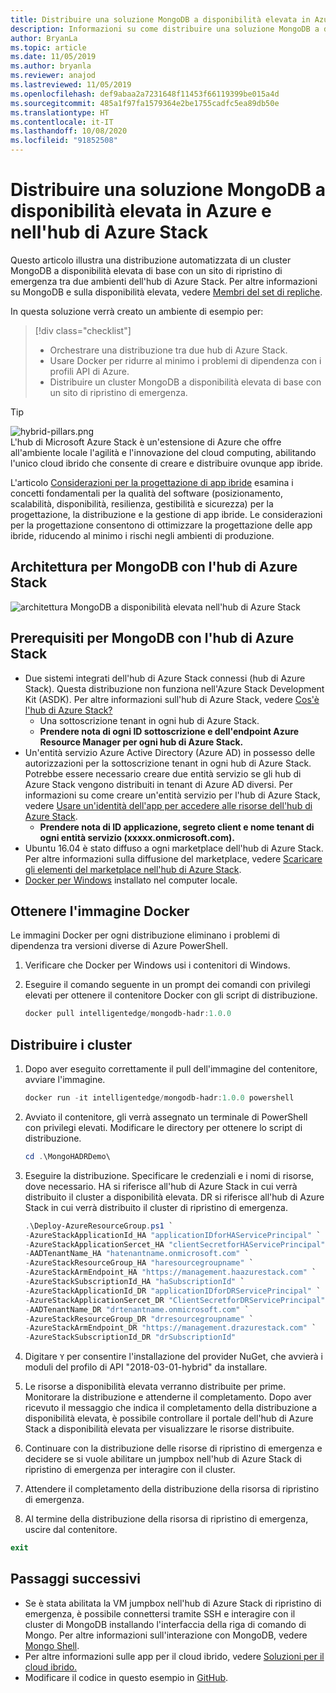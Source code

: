 ```yaml
---
title: Distribuire una soluzione MongoDB a disponibilità elevata in Azure e nell'hub di Azure Stack
description: Informazioni su come distribuire una soluzione MongoDB a disponibilità elevata in Azure e nell'hub di Azure Stack
author: BryanLa
ms.topic: article
ms.date: 11/05/2019
ms.author: bryanla
ms.reviewer: anajod
ms.lastreviewed: 11/05/2019
ms.openlocfilehash: def9abaa2a7231648f11453f66119399be015a4d
ms.sourcegitcommit: 485a1f97fa1579364e2be1755cadfc5ea89db50e
ms.translationtype: HT
ms.contentlocale: it-IT
ms.lasthandoff: 10/08/2020
ms.locfileid: "91852508"
---
```

# <a name="deploy-a-highly-available-mongodb-solution-to-azure-and-azure-stack-hub"></a>Distribuire una soluzione MongoDB a disponibilità elevata in Azure e nell'hub di Azure Stack

Questo articolo illustra una distribuzione automatizzata di un cluster MongoDB a disponibilità elevata di base con un sito di ripristino di emergenza tra due ambienti dell'hub di Azure Stack. Per altre informazioni su MongoDB e sulla disponibilità elevata, vedere [Membri del set di repliche](https://docs.mongodb.com/manual/core/replica-set-members/).

In questa soluzione verrà creato un ambiente di esempio per:

> [!div class="checklist"]
> - Orchestrare una distribuzione tra due hub di Azure Stack.
> - Usare Docker per ridurre al minimo i problemi di dipendenza con i profili API di Azure.
> - Distribuire un cluster MongoDB a disponibilità elevata di base con un sito di ripristino di emergenza.

> [!Tip]  
> ![hybrid-pillars.png](./media/solution-deployment-guide-cross-cloud-scaling/hybrid-pillars.png)  
> L'hub di Microsoft Azure Stack è un'estensione di Azure che offre all'ambiente locale l'agilità e l'innovazione del cloud computing, abilitando l'unico cloud ibrido che consente di creare e distribuire ovunque app ibride.  
> 
> L'articolo [Considerazioni per la progettazione di app ibride](overview-app-design-considerations.md) esamina i concetti fondamentali per la qualità del software (posizionamento, scalabilità, disponibilità, resilienza, gestibilità e sicurezza) per la progettazione, la distribuzione e la gestione di app ibride. Le considerazioni per la progettazione consentono di ottimizzare la progettazione delle app ibride, riducendo al minimo i rischi negli ambienti di produzione.

## <a name="architecture-for-mongodb-with-azure-stack-hub"></a>Architettura per MongoDB con l'hub di Azure Stack

![architettura MongoDB a disponibilità elevata nell'hub di Azure Stack](media/solution-deployment-guide-mongodb-ha/image1.png)

## <a name="prerequisites-for-mongodb-with-azure-stack-hub"></a>Prerequisiti per MongoDB con l'hub di Azure Stack

- Due sistemi integrati dell'hub di Azure Stack connessi (hub di Azure Stack). Questa distribuzione non funziona nell'Azure Stack Development Kit (ASDK). Per altre informazioni sull'hub di Azure Stack, vedere [Cos'è l'hub di Azure Stack?](https://azure.microsoft.com/products/azure-stack/hub/)
  - Una sottoscrizione tenant in ogni hub di Azure Stack. 
  - **Prendere nota di ogni ID sottoscrizione e dell'endpoint Azure Resource Manager per ogni hub di Azure Stack.**
- Un'entità servizio Azure Active Directory (Azure AD) in possesso delle autorizzazioni per la sottoscrizione tenant in ogni hub di Azure Stack. Potrebbe essere necessario creare due entità servizio se gli hub di Azure Stack vengono distribuiti in tenant di Azure AD diversi. Per informazioni su come creare un'entità servizio per l'hub di Azure Stack, vedere [Usare un'identità dell'app per accedere alle risorse dell'hub di Azure Stack](/azure-stack/user/azure-stack-create-service-principals).
  - **Prendere nota di ID applicazione, segreto client e nome tenant di ogni entità servizio (xxxxx.onmicrosoft.com).**
- Ubuntu 16.04 è stato diffuso a ogni marketplace dell'hub di Azure Stack. Per altre informazioni sulla diffusione del marketplace, vedere [Scaricare gli elementi del marketplace nell'hub di Azure Stack](/azure-stack/operator/azure-stack-download-azure-marketplace-item).
- [Docker per Windows](https://docs.docker.com/docker-for-windows/) installato nel computer locale.

## <a name="get-the-docker-image"></a>Ottenere l'immagine Docker

Le immagini Docker per ogni distribuzione eliminano i problemi di dipendenza tra versioni diverse di Azure PowerShell.

1. Verificare che Docker per Windows usi i contenitori di Windows.
2. Eseguire il comando seguente in un prompt dei comandi con privilegi elevati per ottenere il contenitore Docker con gli script di distribuzione.

    ```powershell  
    docker pull intelligentedge/mongodb-hadr:1.0.0
    ```

## <a name="deploy-the-clusters"></a>Distribuire i cluster

1. Dopo aver eseguito correttamente il pull dell'immagine del contenitore, avviare l'immagine.

    ```powershell  
    docker run -it intelligentedge/mongodb-hadr:1.0.0 powershell
    ```

2. Avviato il contenitore, gli verrà assegnato un terminale di PowerShell con privilegi elevati. Modificare le directory per ottenere lo script di distribuzione.

    ```powershell  
    cd .\MongoHADRDemo\
    ```

3. Eseguire la distribuzione. Specificare le credenziali e i nomi di risorse, dove necessario. HA si riferisce all'hub di Azure Stack in cui verrà distribuito il cluster a disponibilità elevata. DR si riferisce all'hub di Azure Stack in cui verrà distribuito il cluster di ripristino di emergenza.

    ```powershell
    .\Deploy-AzureResourceGroup.ps1 `
    -AzureStackApplicationId_HA "applicationIDforHAServicePrincipal" `
    -AzureStackApplicationSercet_HA "clientSecretforHAServicePrincipal" `
    -AADTenantName_HA "hatenantname.onmicrosoft.com" `
    -AzureStackResourceGroup_HA "haresourcegroupname" `
    -AzureStackArmEndpoint_HA "https://management.haazurestack.com" `
    -AzureStackSubscriptionId_HA "haSubscriptionId" `
    -AzureStackApplicationId_DR "applicationIDforDRServicePrincipal" `
    -AzureStackApplicationSercet_DR "ClientSecretforDRServicePrincipal" `
    -AADTenantName_DR "drtenantname.onmicrosoft.com" `
    -AzureStackResourceGroup_DR "drresourcegroupname" `
    -AzureStackArmEndpoint_DR "https://management.drazurestack.com" `
    -AzureStackSubscriptionId_DR "drSubscriptionId"
    ```

4. Digitare `Y` per consentire l'installazione del provider NuGet, che avvierà i moduli del profilo di API "2018-03-01-hybrid" da installare.

5. Le risorse a disponibilità elevata verranno distribuite per prime. Monitorare la distribuzione e attenderne il completamento. Dopo aver ricevuto il messaggio che indica il completamento della distribuzione a disponibilità elevata, è possibile controllare il portale dell'hub di Azure Stack a disponibilità elevata per visualizzare le risorse distribuite.

6. Continuare con la distribuzione delle risorse di ripristino di emergenza e decidere se si vuole abilitare un jumpbox nell'hub di Azure Stack di ripristino di emergenza per interagire con il cluster.

7. Attendere il completamento della distribuzione della risorsa di ripristino di emergenza.

8. Al termine della distribuzione della risorsa di ripristino di emergenza, uscire dal contenitore.

  ```powershell
  exit
  ```

## <a name="next-steps"></a>Passaggi successivi

- Se è stata abilitata la VM jumpbox nell'hub di Azure Stack di ripristino di emergenza, è possibile connettersi tramite SSH e interagire con il cluster di MongoDB installando l'interfaccia della riga di comando di Mongo. Per altre informazioni sull'interazione con MongoDB, vedere [Mongo Shell](https://docs.mongodb.com/manual/mongo/).
- Per altre informazioni sulle app per il cloud ibrido, vedere [Soluzioni per il cloud ibrido.](/azure-stack/user/)
- Modificare il codice in questo esempio in [GitHub](https://github.com/Azure-Samples/azure-intelligent-edge-patterns).